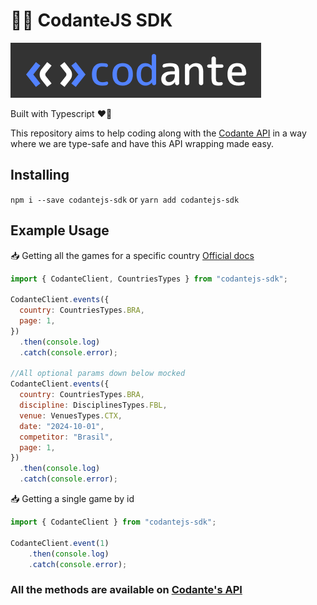 # 🧑‍💻 CodanteJS SDK

![image](./images/Codante.png)

Built with Typescript ❤️‍🔥

This repository aims to help coding along with the [Codante API](https://docs.apis.codante.io/olympic-games-english) in a way where we are type-safe and have this API wrapping made easy.

## Installing

`npm i --save codantejs-sdk` or `yarn add codantejs-sdk`

## Example Usage

📥 Getting all the games for a specific country
[Official docs](https://docs.apis.codante.io/olympic-games-english#game-by-id)

```js
import { CodanteClient, CountriesTypes } from "codantejs-sdk";

CodanteClient.events({
  country: CountriesTypes.BRA,
  page: 1,
})
  .then(console.log)
  .catch(console.error);

//All optional params down below mocked
CodanteClient.events({
  country: CountriesTypes.BRA,
  discipline: DisciplinesTypes.FBL,
  venue: VenuesTypes.CTX,
  date: "2024-10-01",
  competitor: "Brasil",
  page: 1,
})
  .then(console.log)
  .catch(console.error);
```

📥 Getting a single game by id

```js
import { CodanteClient } from "codantejs-sdk";

CodanteClient.event(1)
    .then(console.log)
    .catch(console.error);
```

### All the methods are available on [Codante's API](https://docs.apis.codante.io/olympic-games-english)